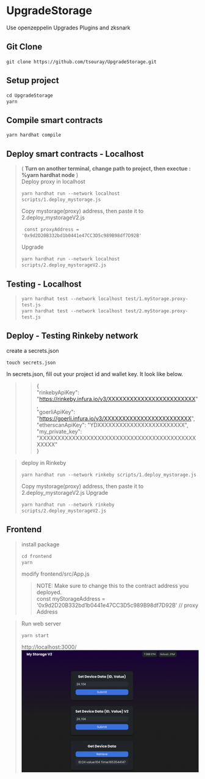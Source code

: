 # UpgradeStorage
Use openzeppelin Upgrades Plugins and zksnark

## Git Clone
```
git clone https://github.com/tsouray/UpgradeStorage.git
```
## Setup project
```
cd UpgradeStorage
yarn
```
## Compile smart contracts
```
yarn hardhat compile
```

## Deploy smart contracts - Localhost
> ( **Turn on another terminal, change path to project, then exectue : %yarn hardhat node** )    
> Deploy proxy in localhost 
> ```
> yarn hardhat run --network localhost scripts/1.deploy_mystorage.js
> ```
> Copy mystorage(proxy) address, then paste it to 2.deploy_mystorageV2.js
> ```
>  const proxyAddress = '0x9d2D20B332bd1b0441e47CC3D5c989B98df7D92B' 
> ```
> Upgrade 
> ```
> yarn hardhat run --network localhost scripts/2.deploy_mystorageV2.js 
> ```
  
## Testing - Localhost
> ```
> yarn hardhat test --network localhost test/1.myStorage.proxy-test.js 
> yarn hardhat test --network localhost test/2.myStorage.proxy-test.js 
> ```

## Deploy - Testing Rinkeby network
create a secrets.json
```
touch secrets.json
```
In secrets.json, fill out your project id and wallet key. It look like below.   
>>{    
    "rinkebyApiKey": "https://rinkeby.infura.io/v3/XXXXXXXXXXXXXXXXXXXXXXXX",    
    "goerliApiKey": "https://goerli.infura.io/v3/XXXXXXXXXXXXXXXXXXXXXXXX",    
    "etherscanApiKey": "YDXXXXXXXXXXXXXXXXXXXXXXXX",    
    "my_private_key": "XXXXXXXXXXXXXXXXXXXXXXXXXXXXXXXXXXXXXXXXXXXXXXXX"    
}    

>deploy in Rinkeby 
> ```
> yarn hardhat run --network rinkeby scripts/1.deploy_mystorage.js
> ```
> Copy mystorage(proxy) address, then paste it to 2.deploy_mystorageV2.js
> Upgrade
> ```
> yarn hardhat run --network rinkeby scripts/2.deploy_mystorageV2.js 
> ```

## Frontend
>install package
>```
>cd frontend
>yarn
>```
>modify frontend/src/App.js
>>NOTE: Make sure to change this to the contract address you deployed.    
>>const myStorageAddress = '0x9d2D20B332bd1b0441e47CC3D5c989B98df7D92B' // proxy Address      

>Run web server
>```
>yarn start
>```
>http://localhost:3000/    
>![image](https://github.com/tsouray/UpgradeStorage/blob/main/frontend/webDemo.png)
>




